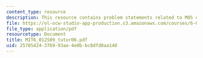 ```yaml
---
content_type: resource
description: This resource contains problem statements related to MOS device data.
file: https://ol-ocw-studio-app-production.s3.amazonaws.com/courses/6-012-microelectronic-devices-and-circuits-spring-2009/25705424376993ae4e0bbc8dfd0aa140_MIT6_012S09_tutor06.pdf
file_type: application/pdf
resourcetype: Document
title: MIT6_012S09_tutor06.pdf
uid: 25705424-3769-93ae-4e0b-bc8dfd0aa140
---
```

